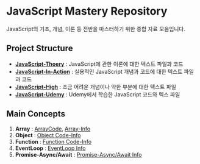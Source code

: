 # JavaScript Mastery Repository
JavaScript의 기초, 개념, 이론 등 전반을 마스터하기 위한 종합 자료 모음입니다.


## Project Structure
- **[JavaScript-Thoery](https://github.com/hongwontae/JavaScript/tree/main/JS-Theory)** : JavaScript에 관한 이론에 대한 텍스트 파일과 코드
- **[JavaScript-In-Action](https://github.com/hongwontae/JavaScript/tree/main/JavaScript-In-Action)** : 실용적인 JavaScript 개념과 코드에 대한 텍스트 파일과 코드
- **[JavaScript-High](https://github.com/hongwontae/JavaScript/tree/main/JavaScript-High)** : 조금 어려운 개념이나 약한 부분에 대한 텍스트 파일
- **[JavaScript-Udemy](https://github.com/hongwontae/JavaScript/tree/main/JavaScript-Udemy)** : Udemy에서 학습한 JavaScript 코드와 텍스 파일


## Main Concepts
1. **Array** : [ArrayCode](https://github.com/hongwontae/JavaScript/blob/main/JavaScript-In-Action/Array/includes-reverse-reduce-split-join-some-every.js), [Array-Info](https://github.com/hongwontae/JavaScript/blob/main/JavaScript-In-Action/Array/ArrayMethod.txt)
2. **Object** : [Object Code-Info](https://github.com/hongwontae/JavaScript/blob/main/JavaScript-In-Action/object/app.js)
3. **Function** : [Function Code-Info](https://github.com/hongwontae/JavaScript/blob/main/JavaScript-In-Action/function/function1.js)
4. **EventLoop** : [EventLoop Info](https://github.com/hongwontae/JavaScript/blob/main/JS-Theory/JS-CallHeap-EventLoop/CallHeap-EventLoop.txt)
5. **Promise-Async/Await** : [Promise-Async/Await Info](https://github.com/hongwontae/JavaScript/blob/main/JS-Theory/Callback-Promise-AsyncAwait/CPA.txt)
